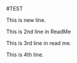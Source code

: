 

#TEST

This is new line.

This is 2nd line in ReadMe
 
This is 3rd line in read me.

This is 4th line.
 
